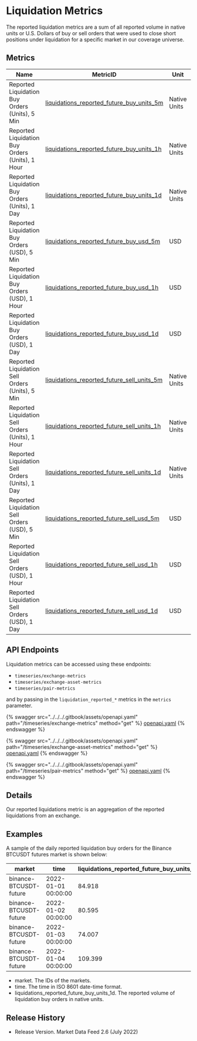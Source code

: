 # Liquidation Metrics

The reported liquidation metrics are a sum of all reported volume in native units or U.S. Dollars of buy or sell orders that were used to close short positions under liquidation for a specific market in our coverage universe.

## Metrics

<table><thead><tr><th width="165">Name</th><th width="355">MetricID</th><th>Unit</th><th>Interval</th></tr></thead><tbody><tr><td>Reported Liquidation Buy Orders (Units), 5 Min</td><td><a href="https://coverage.coinmetrics.io/search-results?query=liquidations_reported_future_buy_units_5m">liquidations_reported_future_buy_units_5m</a></td><td>Native Units</td><td>5m</td></tr><tr><td>Reported Liquidation Buy Orders (Units), 1 Hour</td><td><a href="https://coverage.coinmetrics.io/search-results?query=liquidations_reported_future_buy_units_1h">liquidations_reported_future_buy_units_1h</a></td><td>Native Units</td><td>1h</td></tr><tr><td>Reported Liquidation Buy Orders (Units), 1 Day</td><td><a href="https://coverage.coinmetrics.io/search-results?query=liquidations_reported_future_buy_units_1d">liquidations_reported_future_buy_units_1d</a></td><td>Native Units</td><td>1d</td></tr><tr><td>Reported Liquidation Buy Orders (USD), 5 Min</td><td><a href="https://coverage.coinmetrics.io/search-results?query=liquidations_reported_future_buy_usd_5m">liquidations_reported_future_buy_usd_5m</a></td><td>USD</td><td>5m</td></tr><tr><td>Reported Liquidation Buy Orders (USD), 1 Hour</td><td><a href="https://coverage.coinmetrics.io/search-results?query=liquidations_reported_future_buy_usd_1h">liquidations_reported_future_buy_usd_1h</a></td><td>USD</td><td>1h</td></tr><tr><td>Reported Liquidation Buy Orders (USD), 1 Day</td><td><a href="https://coverage.coinmetrics.io/search-results?query=liquidations_reported_future_buy_usd_1d">liquidations_reported_future_buy_usd_1d</a></td><td>USD</td><td>1d</td></tr><tr><td>Reported Liquidation Sell Orders (Units), 5 Min</td><td><a href="https://coverage.coinmetrics.io/search-results?query=liquidations_reported_future_sell_units_5m">liquidations_reported_future_sell_units_5m</a></td><td>Native Units</td><td>5m</td></tr><tr><td>Reported Liquidation Sell Orders (Units), 1 Hour</td><td><a href="https://coverage.coinmetrics.io/search-results?query=liquidations_reported_future_sell_units_1h">liquidations_reported_future_sell_units_1h</a></td><td>Native Units</td><td>1h</td></tr><tr><td>Reported Liquidation Sell Orders (Units), 1 Day</td><td><a href="https://coverage.coinmetrics.io/search-results?query=liquidations_reported_future_sell_units_1d">liquidations_reported_future_sell_units_1d</a></td><td>Native Units</td><td>1d</td></tr><tr><td>Reported Liquidation Sell Orders (USD), 5 Min</td><td><a href="https://coverage.coinmetrics.io/search-results?query=liquidations_reported_future_sell_usd_5m">liquidations_reported_future_sell_usd_5m</a></td><td>USD</td><td>5m</td></tr><tr><td>Reported Liquidation Sell Orders (USD), 1 Hour</td><td><a href="https://coverage.coinmetrics.io/search-results?query=liquidations_reported_future_sell_usd_1h">liquidations_reported_future_sell_usd_1h</a></td><td>USD</td><td>1h</td></tr><tr><td>Reported Liquidation Sell Orders (USD), 1 Day</td><td><a href="https://coverage.coinmetrics.io/search-results?query=liquidations_reported_future_sell_usd_1d">liquidations_reported_future_sell_usd_1d</a></td><td>USD</td><td>1d</td></tr></tbody></table>

## **API Endpoints**

Liquidation metrics can be accessed using these endpoints:

* `timeseries/exchange-metrics`
* `timeseries/exchange-asset-metrics`
* `timeseries/pair-metrics`

and by passing in the `liquidation_reported_*` metrics in the `metrics` parameter.

{% swagger src="../../../.gitbook/assets/openapi.yaml" path="/timeseries/exchange-metrics" method="get" %}
[openapi.yaml](../../../.gitbook/assets/openapi.yaml)
{% endswagger %}

{% swagger src="../../../.gitbook/assets/openapi.yaml" path="/timeseries/exchange-asset-metrics" method="get" %}
[openapi.yaml](../../../.gitbook/assets/openapi.yaml)
{% endswagger %}

{% swagger src="../../../.gitbook/assets/openapi.yaml" path="/timeseries/pair-metrics" method="get" %}
[openapi.yaml](../../../.gitbook/assets/openapi.yaml)
{% endswagger %}

## Details

Our reported liquidations metric is an aggregation of the reported liquidations from an exchange.

## Examples

A sample of the daily reported liquidation buy orders for the Binance BTCUSDT futures market is shown below:

| market                 | time                | liquidations\_reported\_future\_buy\_units\_1d |
| ---------------------- | ------------------- | ---------------------------------------------- |
| binance-BTCUSDT-future | 2022-01-01 00:00:00 | 84.918                                         |
| binance-BTCUSDT-future | 2022-01-02 00:00:00 | 80.595                                         |
| binance-BTCUSDT-future | 2022-01-03 00:00:00 | 74.007                                         |
| binance-BTCUSDT-future | 2022-01-04 00:00:00 | 109.399                                        |

* market. The IDs of the markets.
* time. The time in ISO 8601 date-time format.
* liquidations\_reported\_future\_buy\_units\_1d. The reported volume of liquidation buy orders in native units.

## Release History

* Release Version. Market Data Feed 2.6 (July 2022)
